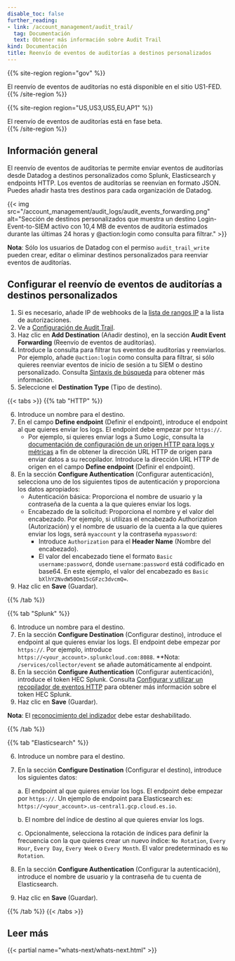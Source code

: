 ```yaml
---
disable_toc: false
further_reading:
- link: /account_management/audit_trail/
  tag: Documentación
  text: Obtener más información sobre Audit Trail
kind: Documentación
title: Reenvío de eventos de auditorías a destinos personalizados
---
```


{{% site-region region="gov" %}}
<div class="alert alert-warning">
El reenvío de eventos de auditorías no está disponible en el sitio US1-FED.
</div>
{{% /site-region %}}

{{% site-region region="US,US3,US5,EU,AP1" %}}
<div class="alert alert-warning">El reenvío de eventos de auditorías está en fase beta. </div>
{{% /site-region %}}

## Información general

El reenvío de eventos de auditorías te permite enviar eventos de auditorías desde Datadog a destinos personalizados como Splunk, Elasticsearch y endpoints HTTP. Los eventos de auditorías se reenvían en formato JSON. Puedes añadir hasta tres destinos para cada organización de Datadog.

{{< img src="/account_management/audit_logs/audit_events_forwarding.png" alt="Sección de destinos personalizados que muestra un destino Login-Event-to-SIEM activo con 10,4 MB de eventos de auditoría estimados durante las últimas 24 horas y @action:login como consulta para filtrar." >}}

**Nota**: Sólo los usuarios de Datadog con el permiso `audit_trail_write` pueden crear, editar o eliminar destinos personalizados para reenviar eventos de auditorías.

## Configurar el reenvío de eventos de auditorías a destinos personalizados

1. Si es necesario, añade IP de webhooks de la [lista de rangos IP][1] a la lista de autorizaciones.
2. Ve a [Configuración de Audit Trail][2].
3. Haz clic en **Add Destination** (Añadir destino), en la sección **Audit Event Forwarding** (Reenvío de eventos de auditorías).
4. Introduce la consulta para filtrar tus eventos de auditorías y reenviarlos. Por ejemplo, añade `@action:login` como consulta para filtrar, si sólo quieres reenviar eventos de inicio de sesión a tu SIEM o destino personalizado. Consulta [Sintaxis de búsqueda][3] para obtener más información.
5. Seleccione el **Destination Type** (Tipo de destino).

{{< tabs >}}
{{% tab "HTTP" %}}

6. Introduce un nombre para el destino.
7. En el campo **Define endpoint** (Definir el endpoint), introduce el endpoint al que quieres enviar los logs. El endpoint debe empezar por `https://`.
    - Por ejemplo, si quieres enviar logs a Sumo Logic, consulta la [documentación de configuración de un origen HTTP para logs y métricas][1] a fin de obtener la dirección URL HTTP de origen para enviar datos a su recopilador. Introduce la dirección URL HTTP de origen en el campo **Define endpoint** (Definir el endpoint).
8. En la sección **Configure Authentication** (Configurar autenticación), selecciona uno de los siguientes tipos de autenticación y proporciona los datos apropiados:
    - Autenticación básica: Proporciona el nombre de usuario y la contraseña de la cuenta a la que quieres enviar los logs.
    - Encabezado de la solicitud: Proporciona el nombre y el valor del encabezado. Por ejemplo, si utilizas el encabezado Authorization (Autorización) y el nombre de usuario de la cuenta a la que quieres enviar los logs, será `myaccount` y la contraseña `mypassword`:
        - Introduce `Authorization` para el **Header Name** (Nombre del encabezado).
        - El valor del encabezado tiene el formato `Basic username:password`, donde `username:password` está codificado en base64. En este ejemplo, el valor del encabezado es `Basic bXlhY2NvdW50Om15cGFzc3dvcmQ=`. 
  9. Haz clic en **Save** (Guardar).

[1]: https://help.sumologic.com/docs/send-data/hosted-collectors/http-source/logs-metrics/
{{% /tab %}}

{{% tab "Splunk" %}}

6. Introduce un nombre para el destino.
7. En la sección **Configure Destination** (Configurar destino), introduce el endpoint al que quieres enviar los logs. El endpoint debe empezar por `https://`. Por ejemplo, introduce `https://<your_account>.splunkcloud.com:8088`. **Nota: `/services/collector/event` se añade automáticamente al endpoint.
8. En la sección **Configure Authentication** (Configurar autenticación), introduce el token HEC Splunk. Consulta [Configurar y utilizar un recopilador de eventos HTTP][1] para obtener más información sobre el token HEC Splunk.
9. Haz clic en **Save** (Guardar).

**Nota**: El [reconocimiento del indizador][2] debe estar deshabilitado.

[1]: https://docs.splunk.com/Documentation/Splunk/9.0.1/Data/UsetheHTTPEventCollector
[2]: https://docs.splunk.com/Documentation/Splunk/9.0.3/Data/AboutHECIDXAck
{{% /tab %}}

{{% tab "Elasticsearch" %}}

6. Introduce un nombre para el destino.
7. En la sección **Configure Destination** (Configurar el destino), introduce los siguientes datos:

   a. El endpoint al que quieres enviar los logs. El endpoint debe empezar por `https://`. Un ejemplo de endpoint para Elasticsearch es: `https://<your_account>.us-central1.gcp.cloud.es.io`.

   b. El nombre del índice de destino al que quieres enviar los logs.

   c. Opcionalmente, selecciona la rotación de índices para definir la frecuencia con la que quieres crear un nuevo índice: `No Rotation`, `Every Hour`, `Every Day`, `Every Week` o `Every Month`. El valor predeterminado es `No Rotation`.

8. En la sección **Configure Authentication** (Configurar la autenticación), introduce el nombre de usuario y la contraseña de tu cuenta de Elasticsearch.
9. Haz clic en **Save** (Guardar).

{{% /tab %}}
{{< /tabs >}}

## Leer más

{{< partial name="whats-next/whats-next.html" >}}

[1]: https://ip-ranges.datadoghq.com/
[2]: https://app.datadoghq.com/organization-settings/audit-trail-settings
[3]: /es/logs/explorer/search_syntax/